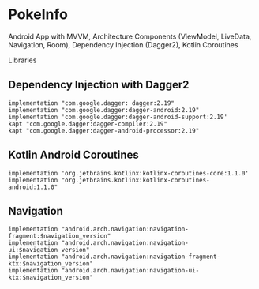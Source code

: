 # PokeInfo
Android App with MVVM, Architecture Components (ViewModel, LiveData, Navigation, Room), Dependency Injection (Dagger2), Kotlin Coroutines


Libraries

## Dependency Injection with Dagger2
    implementation "com.google.dagger: dagger:2.19"
    implementation "com.google.dagger:dagger-android:2.19"
    implementation 'com.google.dagger:dagger-android-support:2.19'
    kapt "com.google.dagger:dagger-compiler:2.19"
    kapt "com.google.dagger:dagger-android-processor:2.19"

## Kotlin Android Coroutines
    implementation 'org.jetbrains.kotlinx:kotlinx-coroutines-core:1.1.0'
    implementation "org.jetbrains.kotlinx:kotlinx-coroutines-android:1.1.0"
    
## Navigation
    implementation "android.arch.navigation:navigation-fragment:$navigation_version"
    implementation "android.arch.navigation:navigation-ui:$navigation_version"
    implementation "android.arch.navigation:navigation-fragment-ktx:$navigation_version"
    implementation "android.arch.navigation:navigation-ui-ktx:$navigation_version"
